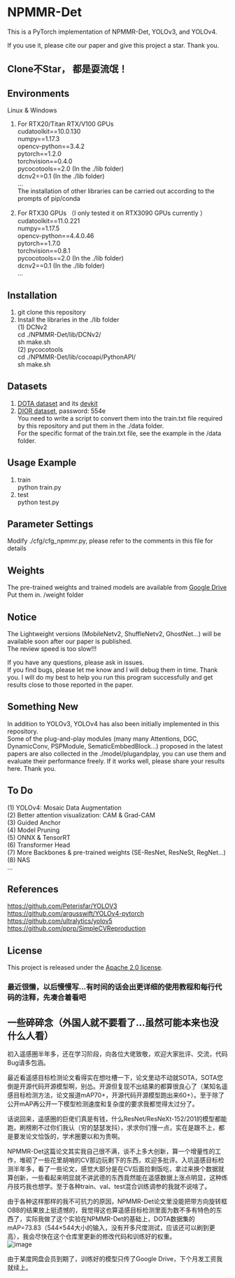 # NPMMR-Det
This is a PyTorch implementation of NPMMR-Det, YOLOv3, and YOLOv4.  

If you use it, please cite our paper and give this project a star. Thank you.

## Clone不Star， 都是耍流氓！

## Environments
Linux & Windows

1. For RTX20/Titan RTX/V100 GPUs  
cudatoolkit==10.0.130  
numpy==1.17.3  
opencv-python==3.4.2  
pytorch==1.2.0  
torchvision==0.4.0  
pycocotools==2.0 (In the ./lib folder)  
dcnv2==0.1 (In the ./lib folder)  
...  
The installation of other libraries can be carried out according to the prompts of pip/conda  
  
2. For RTX30 GPUs （I only tested it on RTX3090 GPUs currently ）  
cudatoolkit==11.0.221  
numpy==1.17.5  
opencv-python==4.4.0.46  
pytorch==1.7.0  
torchvision==0.8.1  
pycocotools==2.0 (In the ./lib folder)  
dcnv2==0.1 (In the ./lib folder)  
...

## Installation
1. git clone this repository    
2. Install the libraries in the ./lib folder  
(1) DCNv2  
cd ./NPMMR-Det/lib/DCNv2/  
sh make.sh  
(2) pycocotools  
cd ./NPMMR-Det/lib/cocoapi/PythonAPI/  
sh make.sh  

## Datasets
1. [DOTA dataset](https://captain-whu.github.io/DOTA/dataset.html) and its [devkit](https://github.com/CAPTAIN-WHU/DOTA_devkit)
2. [DIOR dataset](https://pan.baidu.com/share/init?surl=w8iq2WvgXORb3ZEGtmRGOw), password: 554e  
You need to write a script to convert them into the train.txt file required by this repository and put them in the ./data folder.  
For the specific format of the train.txt file, see the example in the /data folder.

## Usage Example
1. train  
python train.py  
2. test  
python test.py  

## Parameter Settings
Modify ./cfg/cfg_npmmr.py, please refer to the comments in this file for details

## Weights
The pre-trained weights and trained models are available from [Google Drive](https://drive.google.com/drive/folders/1d9cT41TVg-Eae0CfMoPih8EgBMStZ4Jm?usp=sharing)  
Put them in. /weight folder

## Notice
The Lightweight versions (MobileNetv2, ShuffleNetv2, GhostNet...) will be available soon after our paper is published.  
The review speed is too slow!!!

If you have any questions, please ask in issues.  
If you find bugs, please let me know and I will debug them in time. Thank you.
I will do my best to help you run this program successfully and get results close to those reported in the paper.  

## Something New
In addition to YOLOv3, YOLOv4 has also been initially implemented in this repository.  
Some of the plug-and-play modules (many many Attentions, DGC, DynamicConv, PSPModule, SematicEmbbedBlock...) proposed in the latest papers are also collected in the ./model/plugandplay, you can use them and evaluate their performance freely. If it works well, please share your results here. Thank you.  

## To Do
(1) YOLOv4: Mosaic Data Augmentation    
(2) Better attention visualization: CAM & Grad-CAM  
(3) Guided Anchor  
(4) Model Pruning  
(5) ONNX & TensorRT  
(6) Transformer Head  
(7) More Backbones & pre-trained weights (SE-ResNet, ResNeSt, RegNet...)  
(8) NAS  
...  

## References
https://github.com/Peterisfar/YOLOV3  
https://github.com/argusswift/YOLOv4-pytorch  
https://github.com/ultralytics/yolov5  
https://github.com/pprp/SimpleCVReproduction  

## License
This project is released under the [Apache 2.0 license](LICENSE).


### 最近很懒，以后慢慢写...有时间的话会出更详细的使用教程和每行代码的注释，先凑合着看吧

## 一些碎碎念（外国人就不要看了...虽然可能本来也没什么人看）
初入遥感圈半年多，还在学习阶段，向各位大佬致敬，欢迎大家批评、交流，代码Bug请多包涵。  

最近看遥感目标检测论文看得实在想吐槽一下，论文里动不动就SOTA，SOTA您倒是开源代码开源模型啊，别怂。开源但复现不出结果的都算很良心了（某知名遥感目标检测方法，论文报道mAP70+，开源代码开源模型跑出来60+）。至于除了公开mAP再公开一下模型检测速度和复杂度的要求我都觉得太过分了。    

话说回来，遥感圈的巨佬们真是有钱，什么ResNet/ResNeXt-152/201的模型都能跑，刷榜刷不过你们我认（穷的瑟瑟发抖），求求你们慢一点，实在是跟不上，都是要发论文恰饭的，学术圈要以和为贵啊。  

NPMMR-Det这篇论文其实我自己很不满，谈不上多大创新，算一个增量性的工作，堆砌了一些花里胡哨的CV那边玩剩下的东西，欢迎多批评。入坑遥感目标检测半年多，看了一些论文，感觉大部分是在CV后面捡剩饭吃，拿过来换个数据就算创新，一些看起来明显就不讲武德的东西竟然能在遥感数据上涨点明显，这种炼丹技巧我也想学。至于各种train、val、test混合训练调参的我就不说啥了。  

由于各种这样那样的我不可抗力的原因，NPMMR-Det论文里没能把带方向旋转框OBB的结果放上挺遗憾的，我觉得这也算遥感目标检测里面为数不多有特色的东西了，实际我做了这个实验在NPMMR-Det的基础上，DOTA数据集的mAP=73.83（544×544大小的输入，没有开多尺度测试，应该还可以刷到更高），我会尽快在这个仓库里更新的修改代码和训练好的权重。  
![image](https://github.com/Shank2358/NPMMR-Det/blob/master/figs_readme/DOTA_OBB.png)  

由于某度网盘会员到期了，训练好的模型只传了Google Drive，下个月发工资我就续上。



